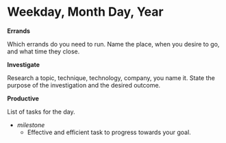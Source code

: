 # Weekday, Month Day, Year


**Errands**

Which errands do you need to run. Name the place, when you desire to go, and what time they close.


**Investigate**

Research a topic, technique, technology, company, you name it. State the purpose of the investigation and the desired outcome.

**Productive**

List of tasks for the day.
- *milestone*
  - Effective and efficient task to progress towards your goal.

